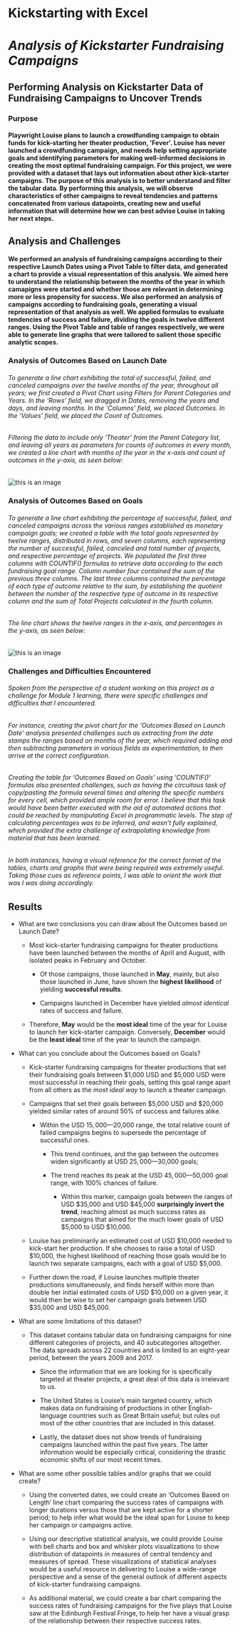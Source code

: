 # Kickstarting with Excel

# _Analysis of Kickstarter Fundraising Campaigns_


## Performing Analysis on Kickstarter Data of Fundraising Campaigns to Uncover Trends

### Purpose

####  Playwright Louise plans to launch a crowdfunding campaign to obtain funds for kick-starting her theater production, 'Fever'.  Louise has never launched a crowdfunding campaign, and needs help setting appropriate goals and identifying parameters for making well-informed decisions in creating the most optimal fundraising campaign. For this project, we were provided with a dataset that lays out information about other kick-starter campaigns. The purpose of this analysis is to better understand and filter the tabular data. By performing this analysis, we will observe characteristics of other campaigns to reveal tendencies and patterns concatenated from various datapoints, creating new and useful information that will determine how we can best advise Louise in taking her next steps.


## Analysis and Challenges

####  We performed an analysis of fundraising campaigns according to their respective Launch Dates using a Pivot Table to filter data, and generated a chart to provide a visual representation of this analysis. We aimed here to understand the relationship between the months of the year in which camapigns were started and whether those are relevant in determining more or less propensity for success. We also performed an analysis of campaigns according to fundraising goals, generating a visual representation of that analysis as well. We applied formulas to evaluate tendencies of success and failure, dividing the goals in twelve different ranges. Using the Pivot Table and table of ranges respectively, we were able to generate line graphs that were tailored to salient those specific analytic scopes.


### Analysis of Outcomes Based on Launch Date

######  To generate a line chart exhibiting the total of successful, failed, and canceled campaigns over the twelve months of the year, throughout all years; we first  created a Pivot Chart using Filters for Parent Categories and Years. In the ‘Rows’ field, we dragged in Dates, removing the years and days, and leaving months. In the ‘Columns’ field, we placed Outcomes. In the ‘Values’ field, we placed the Count of Outcomes. 

###### Filtering the data to include only ‘Theater’ from the Parent Category list, and leaving all years as parameters for counts of outcomes in every month, we created a line chart with months of the year in the _x-axis_ and count of outcomes in the _y-axis_, as seen below:

![this is an image](Theater_Outcomes_vs_Launch.png)


### Analysis of Outcomes Based on Goals

###### To generate a line chart exhibiting the percentage of successful, failed, and canceled campaigns across the various ranges established as monetary campaign goals; we created a table with the total goals represented by twelve ranges, distributed in rows, and seven columns, each representing the number of successful, failed, canceled and total number of projects, and respective percentage of projects. We populated the first three columns with COUNTIF() formulas to retrieve data according to the each fundraising goal range. Column number four contained the sum of the previous three columns. The last three columns contained the percentage of each type of outcome relative to the sum, by establishing the quotient between the number of the respective type of outcome in its respective column and the sum of Total Projects calculated in the fourth column. 

###### The line chart shows the twelve ranges in the _x-axis_, and percentages in the _y-axis_, as seen below:

![this is an image](Outcomes_vs_Goals.png)


### Challenges and Difficulties Encountered

###### Spoken from the perspective of a student working on this project as a challenge for _Module 1_ learning, there were specific challenges and difficulties that I encountered.

###### For instance, creating the pivot chart for the ‘Outcomes Based on Launch Date’ analysis presented challenges such as extracting from the date stamps the ranges based on months of the year, which required adding and then subtracting parameters in various fields as experimentation, to then arrive at the correct configuration. 

###### Creating the table for ‘Outcomes Based on Goals’ using 'COUNTIF()' formulas also presented challenges, such as having the circuitous task of copy/pasting the formula several times and altering the specific numbers for every cell, which provided ample room for error. I believe that this task would have been better executed with the aid of automated actions that could be reached by manipulating Excel in programmatic levels. The step of calculating percentages was to be inferred, and wasn’t fully explained, which provided the extra challenge of extrapolating knowledge from material that has been learned. 

###### In both instances, having a visual reference for the correct format of the tables, charts and graphs that were being required was extremely useful. Taking those cues as reference points, I was able to orient the work that was I was doing accordingly.


## Results

- What are two conclusions you can draw about the Outcomes based on Launch Date?

  * Most kick-starter fundraising campaigns for theater productions have been launched between the months of April and August, with isolated peaks in February and October. 
  
    * Of those campaigns, those launched in **May**, mainly, but also those launched in June, have shown the **highest likelihood** of yielding **successful results**. 
  
    * Campaigns launched in December have yielded _almost identical_ rates of success and failure.

  * Therefore, **May** would be the **most ideal** time of the year for Louise to launch her kick-starter campaign. Conversely, **December** would be the **least ideal** time of the year to launch the campaign.

- What can you conclude about the Outcomes based on Goals?

  * Kick-starter fundraising campaigns for theater productions that set their fundraising goals between $1,000 USD and $5,000 USD were most successful in reaching their goals, setting this goal range apart from all others as the _most ideal way_ to launch a theater campaign.

  * Campaigns that set their goals between $5,000 USD and $20,000 yielded similar rates of around 50% of success and failures alike.

    * Within the USD $15,000—$20,000 range, the total relative count of failed campaigns begins to supersede the percentage of successful ones. 
    
      * This trend continues, and the gap between the outcomes widen significantly at USD $25,000—$30,000 goals;
      
      * The trend reaches its peak at the USD $45,000—$50,000 goal range, with 100% chances of failure.

        * Within this marker, campaign goals between the ranges of USD $35,000 and USD $45,000 **surprisingly invert the trend**, reaching almost as much success rates as campaigns that aimed for the much lower goals of USD $5,000 to USD $10,000.

  * Louise has preliminarily an estimated cost of USD $10,000 needed to kick-start her production. If she chooses to raise a total of USD $10,000, the highest likelihood of reaching those goals would be to launch two separate campaigns, each with a goal of USD $5,000.

  * Further down the road, if Louise launches multiple theater productions simultaneously, and finds herself within more than double her initial estimated costs of USD $10,000 on a given year, it would then be wise to set her campaign goals between USD $35,000 and USD $45,000.

- What are some limitations of this dataset?

  * This dataset contains tabular data on fundraising campaigns for nine different categories of projects, and 40 subcategories altogether. The data spreads across 22 countries and is limited to an eight-year period, between the years 2009 and 2017. 
  
    * Since the information that we are looking for is specifically targeted at theater projects, a great deal of this data is irrelevant to us. 

    * The United States is Louise’s main targeted country, which makes data on fundraising of productions in other English-language countries such as Great Britain useful; but rules out most of the other countries that are included in this dataset.
    
    * Lastly, the dataset does not show trends of fundraising campaigns launched within the past five years. The latter information would be especially critical, considering the drastic economic shifts of our most recent times.

- What are some other possible tables and/or graphs that we could create?

  * Using the converted dates, we could create an ‘Outcomes Based on Length’ line chart comparing the success rates of campaigns with longer durations versus those that are kept active for a shorter period; to help infer what would be the ideal span for Louise to keep her campaign or campaigns active.

  * Using our descriptive statistical analysis, we could provide Louise with bell charts and box and whisker plots visualizations to show distribution of datapoints in measures of central tendency and measures of spread. These visualizations of statistical analyses would be a useful resource in delivering to Louise a wide-range perspective and a sense of the general outlook of different aspects of kick-starter fundraising campaigns.

  * As additional material, we could create a bar chart comparing the success rates of fundraising campaigns for the five plays that Louise saw at the Edinburgh Festival Fringe, to help her have a visual grasp of the relationship between their respective success rates.

